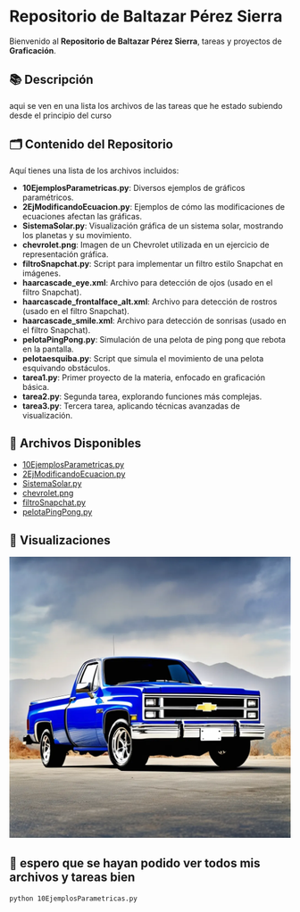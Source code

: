 # Repositorio de Baltazar Pérez Sierra

Bienvenido al **Repositorio de Baltazar Pérez Sierra**, tareas y proyectos de **Graficación**. 

## 📚 Descripción

aqui se ven en  una lista los archivos de las tareas que he estado subiendo desde el principio del curso

## 🗂️ Contenido del Repositorio

Aquí tienes una lista de los archivos incluidos:

- **10EjemplosParametricas.py**: Diversos ejemplos de gráficos paramétricos.
- **2EjModificandoEcuacion.py**: Ejemplos de cómo las modificaciones de ecuaciones afectan las gráficas.
- **SistemaSolar.py**: Visualización gráfica de un sistema solar, mostrando los planetas y su movimiento.
- **chevrolet.png**: Imagen de un Chevrolet utilizada en un ejercicio de representación gráfica.
- **filtroSnapchat.py**: Script para implementar un filtro estilo Snapchat en imágenes.
- **haarcascade_eye.xml**: Archivo para detección de ojos (usado en el filtro Snapchat).
- **haarcascade_frontalface_alt.xml**: Archivo para detección de rostros (usado en el filtro Snapchat).
- **haarcascade_smile.xml**: Archivo para detección de sonrisas (usado en el filtro Snapchat).
- **pelotaPingPong.py**: Simulación de una pelota de ping pong que rebota en la pantalla.
- **pelotaesquiba.py**: Script que simula el movimiento de una pelota esquivando obstáculos.
- **tarea1.py**: Primer proyecto de la materia, enfocado en graficación básica.
- **tarea2.py**: Segunda tarea, explorando funciones más complejas.
- **tarea3.py**: Tercera tarea, aplicando técnicas avanzadas de visualización.

## 📂 Archivos Disponibles

- [10EjemplosParametricas.py](10EjemplosParametricas.py)
- [2EjModificandoEcuacion.py](2EjModificandoEcuacion.py)
- [SistemaSolar.py](SistemaSolar.py)
- [chevrolet.png](chevrolet.png)
- [filtroSnapchat.py](filtroSnapchat.py)
- [pelotaPingPong.py](pelotaPingPong.py)

## 🌟 Visualizaciones

![Chevrolet](chevrolet.png)


## 🚀 espero que se hayan podido ver todos mis archivos y tareas bien

```bash
python 10EjemplosParametricas.py
